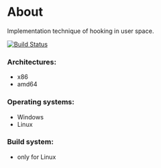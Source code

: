 # About

Implementation technique of hooking in user space.

[![Build Status](https://travis-ci.org/Shviderskiy/splicing.svg?branch=master)](https://travis-ci.org/Shviderskiy/splicing)

### Architectures:
* x86
* amd64


### Operating systems:
* Windows
* Linux

### Build system:
* only for Linux
